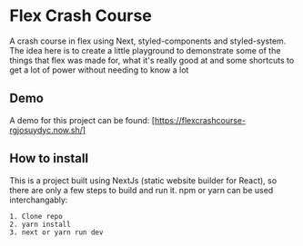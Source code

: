 # Flex Crash Course
A crash course in flex using Next, styled-components and styled-system. The idea here is to create a little playground to demonstrate some of the things that flex was made for, what it's really good at and some shortcuts to get a lot of power without needing to know a lot

## Demo
A demo for this project can be found: [https://flexcrashcourse-rgjosuydyc.now.sh/]

## How to install
This is a project built using NextJs (static website builder for React), so there are only a few steps to build and run it. npm or yarn can be used interchangably:

````
1. Clone repo
2. yarn install
3. next or yarn run dev
````
